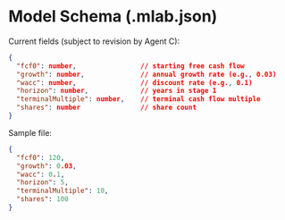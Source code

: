 # Model Schema (.mlab.json)

Current fields (subject to revision by Agent C):

```json
{
  "fcf0": number,                // starting free cash flow
  "growth": number,              // annual growth rate (e.g., 0.03)
  "wacc": number,                // discount rate (e.g., 0.1)
  "horizon": number,             // years in stage 1
  "terminalMultiple": number,    // terminal cash flow multiple
  "shares": number               // share count
}
```

Sample file:

```json
{
  "fcf0": 120,
  "growth": 0.03,
  "wacc": 0.1,
  "horizon": 5,
  "terminalMultiple": 10,
  "shares": 100
}
```
